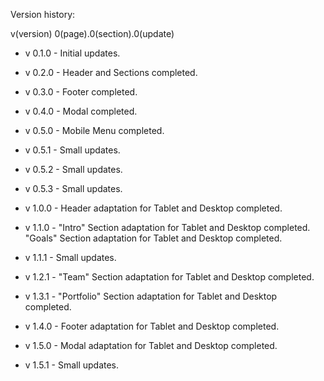 Version history:

v(version) 0(page).0(section).0(update)

- v 0.1.0 - Initial updates.

- v 0.2.0 - Header and Sections completed.

- v 0.3.0 - Footer completed.

- v 0.4.0 - Modal completed.

- v 0.5.0 - Mobile Menu completed.

- v 0.5.1 - Small updates.

- v 0.5.2 - Small updates.

- v 0.5.3 - Small updates.

- v 1.0.0 - Header adaptation for Tablet and Desktop completed.

- v 1.1.0 - "Intro" Section adaptation for Tablet and Desktop completed. "Goals" Section adaptation for Tablet and Desktop completed.

- v 1.1.1 - Small updates.

- v 1.2.1 - "Team" Section adaptation for Tablet and Desktop completed.

- v 1.3.1 - "Portfolio" Section adaptation for Tablet and Desktop completed.

- v 1.4.0 - Footer adaptation for Tablet and Desktop completed.

- v 1.5.0 - Modal adaptation for Tablet and Desktop completed.

- v 1.5.1 - Small updates.
